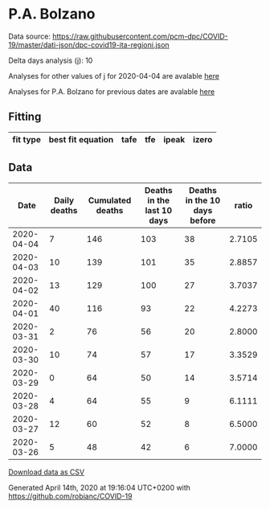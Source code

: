 # P.A. Bolzano

Data source: https://raw.githubusercontent.com/pcm-dpc/COVID-19/master/dati-json/dpc-covid19-ita-regioni.json

Delta days analysis (j): 10

Analyses for other values of j for 2020-04-04 are avalable [here](../2020-04-04/README.md)

Analyses for P.A. Bolzano for previous dates are avalable [here](../README.md)

## Fitting 
|fit type|best fit equation|tafe|tfe|ipeak|izero|
|-------|-----|--------|------|---|---|

## Data
|Date|Daily deaths|Cumulated deaths|Deaths in the last 10 days|Deaths in the 10 days before|ratio|
|----|----------|-----------|-------|--------------------|-----|
|2020-04-04|7|146|103|38|2.7105|
|2020-04-03|10|139|101|35|2.8857|
|2020-04-02|13|129|100|27|3.7037|
|2020-04-01|40|116|93|22|4.2273|
|2020-03-31|2|76|56|20|2.8000|
|2020-03-30|10|74|57|17|3.3529|
|2020-03-29|0|64|50|14|3.5714|
|2020-03-28|4|64|55|9|6.1111|
|2020-03-27|12|60|52|8|6.5000|
|2020-03-26|5|48|42|6|7.0000|

[Download data as CSV](COVID-19_p.a._bolzano_j10_2020-04-04.csv)

Generated April 14th, 2020 at 19:16:04 UTC+0200 with https://github.com/robianc/COVID-19
